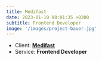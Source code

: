 ```yaml
---
title: Medifast
date: 2023-01-10 08:01:35 +0300
subtitle: Frontend Developer
image: '/images/project-bauer.jpg'
---
```


<!-- -->

<ul class="list-inline item-details">
    <li>Client:
        <strong><a href="https://www.medifastinc.com/">Medifast</a>
        </strong>
    </li>
    <li>Service:
        <strong>Frontend Developer
        </strong>
    </li>
</ul>